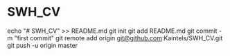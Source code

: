 # SWH_CV
echo "# SWH_CV" >> README.md
git init
git add README.md
git commit -m "first commit"
git remote add origin git@github.com:Kaintels/SWH_CV.git
git push -u origin master
